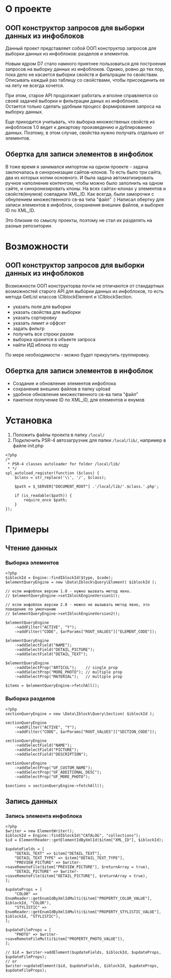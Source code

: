 # О проекте
## ООП конструктор запросов для выборки данных из инфоблоков

Данный проект представляет собой ООП конструктор запросов для выборки данных из инфоблоков: разделов и элементов. 

Новым ядром D7 стало намного приятнее пользоваться для построения запросов на выборку данных из инфоблоков. Однако, ровно до тех пор, пока дело не касается выборки свойств и фильтрации по свойствам.
Описывать каждый раз таблицу со свойствами, чтобы присоединить ее на лету не всегда хочется. 

При этом, старое API продолжает работать и вполне справляется со своей задачей выборки и фильтрации даных из инфоблоков.  
Остается только сделать удобным процесс формирования запроса на выборку данных.

Еще приходится учитывать, что выборка множественых свойств из инфоблоков 1.0 ведет к декартову произведению и дублированию данных.
Поэтому, в этом случае, свойства нужно получать отдельно от элементов.

## Обертка для записи элементов в инфоблок

В тоже время я занимался импортом на одном проекте - задача заключалась в синхронизации сайтов-клонов. 
То есть было три сайта, два из которых копии основного. 
И была задача автоматизировать ручное наполнение контентом, чтобы можно было заполнить на одном сайте, и синхронизировать клоны.
На всех сайтах-клонах у элементов и свойств(енумов) совпадали XML_ID.
Как всегда, были заморочки с обнулением множественного св-ва типа "файл" :)
Написал обертку для записи элементов в инфоблок, сохранения внешних файлов, и выборке ID по XML_ID.

Это близкие по смыслу проекты, поэтому не стал их разделять на разные репозитории.

# Возможности
## ООП конструктор запросов для выборки данных из инфоблоков
Возможности ООП конструкторва почти не отличаются от стандартных возможностей старого API для выборки данных из инфоблоков, то есть метода GetList классов \CIblockElement и \CIblockSection. 

- указать поля для выборки
- указать свойства для выборки
- указать сортировку
- указать лимит и оффсет 
- задать фильтр
- получить все строки разом
- выборка хранится в объекте запроса 
- найти ИД иблока по коду

По мере необходимости - можно будет прикрутить группировку.  

## Обертка для записи элементов в инфоблок
- Создание и обновление элементов инфоблока
- сохранение внешних файлов в папку upload
- удобное обновление множественного св-ва типа "файл"
- пакетное получение ID по XML_ID, для елементов и енумов

# Установка
1. Положить файлы проекта в папку `/local/`
2. Подключить PSR-4 автозагрузчик для папки `/local/lib/`, например в файле init.php
```
<?php
/*
 * PSR-4 classes autoloader for folder /local/lib/
 * */
spl_autoload_register(function ($class) {
    $class = str_replace('\\', '/', $class);
    
    $path = $_SERVER["DOCUMENT_ROOT"] .'/local/lib/'.$class.'.php';
    
    if (is_readable($path)) {
        require_once $path;
    }
});
```

# Примеры
## Чтение данных
### Выборка элементов
```
<?php
$iblockId = Engine::findIblockId($type, $code);
$elementQueryEngine = new \Data\Iblock\Query\Element( $iblockId );

// если инфоблок версии 1.0 - нужно вызвать метод явно.
// $elementQueryEngine->setIblockEngineVersion1();

// если инфоблок версии 2.0 - можно не вызывать метод явно, это поведение по умолчанию
// $elementQueryEngine->setIblockEngineVersion2();

$elementQueryEngine
    ->addFilter("ACTIVE", "Y");
    ->addFilter("CODE", $arParams["ROUT_VALUES"]["ELEMENT_CODE"]);

$elementQueryEngine
    ->addSelectField("NAME");
    ->addSelectField("DETAIL_PICTURE");
    ->addSelectField("DETAIL_TEXT");

$elementQueryEngine
    ->addSelectProp("ARTICUL");    // single prop
    ->addSelectProp("MORE_PHOTO"); // multiple prop
    ->addSelectProp("MATERIAL");   // multiple prop

$items = $elementQueryEngine->fetchAll();
```
### Выборка разделов
```
<?php
sectionQueryEngine = new \Data\Iblock\Query\Section( $iblockId );

sectionQueryEngine
    ->addFilter("ACTIVE", "Y");
    ->addFilter("CODE", $arParams["ROUT_VALUES"]["SECTION_CODE"]);

sectionQueryEngine
    ->addSelectField("NAME");
    ->addSelectField("PICTURE");
    ->addSelectField("DESCRIPTION");

sectionQueryEngine
    ->addSelectProp("UF_CUSTOM_NAME");    
    ->addSelectProp("UF_ADDITIONAL_DESC");    
    ->addSelectProp("UF_MORE_PHOTO"); 

$sections = sectionQueryEngine->fetchAll();
```
## Запись данных
### Запись элемента инфоблока
```
<?php
$writer = new ElementWriter();
$iblockId = Engine::findIblockId("CATALOG", "collections");
$id = ElementReader::getElementIdByXmlId($item["XML_ID"], $iblockId);

$updateFields = [
    "DETAIL_TEXT" => $item["DETAIL_TEXT"],
    "DETAIL_TEXT_TYPE" => $item["DETAIL_TEXT_TYPE"],
    "PREVIEW_PICTURE" => $writer->saveRemoteFile($item["PREVIEW_PICTURE"], $returnArray = true),
    "DETAIL_PICTURE" => $writer->saveRemoteFile($item["DETAIL_PICTURE"], $returnArray = true),
];

$updateProps = [
    "COLOR" => EnumReader::getEnumIdByXmlIdMulti($item["PROPERTY_COLOR_VALUE"], $iblockId, "COLOR"),
    "STYLISTIC" => EnumReader::getEnumIdByXmlIdMulti($item["PROPERTY_STYLISTIC_VALUE"], $iblockId, "STYLISTIC"),
];

$updateFileProps = [
    "PHOTO" => $writer->saveRemoteFileMulti($item["PROPERTY_PHOTO_VALUE"]),
];
        
// $id = $writer->addElement($updateFields, $iblockId, $updateProps, $updateFileProps);
// or
$writer->updateElement($id, $updateFields, $iblockId, $updateProps, $updateFileProps);
```
